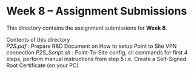 # Week 8 – Assignment Submissions  
  
This directory contains the assignment submissions for **Week 8**.   
   
Contents of this directory   
*P2S.pdf  :*     Prepare R&D Document on How to setup Point to Site VPN connection
*P2S_Script.sh  :*  Point-To-Site config, cli commands for first 4 steps, perform manual instructions from step 5 i.e. Create a Self-Signed Root Certificate (on your PC)   
